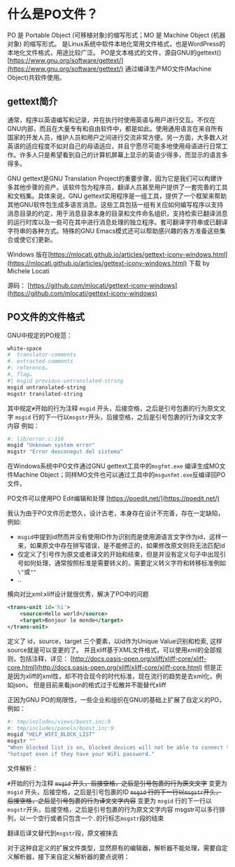 # 什么是PO文件？
PO 是 Portable Object (可移植对象)的缩写形式；MO 是 Machine Object (机器对象) 的缩写形式。 是Linux系统中软件本地化常用文件格式，也是WordPress的本地化文件格式，用途比较广泛。
PO是文本格式的文件，源自GNU的gettext()
[https://www.gnu.org/software/gettext/](https://www.gnu.org/software/gettext/) 通过编译生产MO文件(Machine Object)共软件使用。
## gettext简介

通常，程序以英语编写和记录，并在执行时使用英语与用户进行交互。不仅在GNU内部，而且在大量专有和自由软件中，都是如此。使用通用语言在来自所有国家的开发人员，维护人员和用户之间进行交流非常方便。另一方面，大多数人对英语的适应程度不如对自己的母语适应，并且宁愿尽可能多地使用母语进行日常工作。许多人只是希望看到自己的计算机屏幕上显示的英语少得多，而显示的语言多得多。

GNU gettext是GNU Translation Project的重要步骤，因为它是我们可以构建许多其他步骤的资产。该软件包为程序员，翻译人员甚至用户提供了一套完善的工具和文档集。具体来说，GNU gettext实用程序是一组工具，提供了一个框架来帮助其他GNU软件包生成多语言消息。这些工具包括一组有关应如何编写程序以支持消息目录的约定，用于消息目录本身的目录和文件命名组织，支持检索已翻译消息的运行时库以及一些可在其中进行消息处理的独立程序。套可翻译字符串或已翻译字符串的各种方式。特殊的GNU Emacs模式还可以帮助感兴趣的各方准备这些集合或使它们更新。

Windows 版在[https://mlocati.github.io/articles/gettext-iconv-windows.html](https://mlocati.github.io/articles/gettext-iconv-windows.html) 下载 by Michele Locati

源码：
[https://github.com/mlocati/gettext-iconv-windows](https://github.com/mlocati/gettext-iconv-windows)

## PO文件的文件格式
GNU中规定的PO规范：
```bash
white-space
#  translator-comments
#. extracted-comments
#: reference…
#, flag…
#| msgid previous-untranslated-string
msgid untranslated-string
msgstr translated-string
```
其中规定``#``开始的行为注释
``msgid`` 开头，后接空格，之后是引号包裹的行为原文文字
``msgid`` 行的下一行以``msgstr``开头，后接空格，之后是引号包裹的行为译文文字内容
例如：
```bash
#: lib/error.c:116
msgid "Unknown system error"
msgstr "Error desconegut del sistema"
```
在Windows系统中PO文件通过GNU gettext工具中的``msgfmt.exe`` 编译生成MO文件Machine Object；同样MO文件也可以通过工具中的``msgunfmt.exe``反编译回PO文件。

PO文件可以使用PO Edit编辑和处理
[https://poedit.net/](https://poedit.net/)


我认为由于PO文件历史悠久，设计古老，本身存在设计不完善，存在一定缺陷，例如:

 - ``msgid``中提到id然而并没有使用ID作为识别而是使用源语言文字作为id，这样一来，如果原文中存在拼写错误，是不能修正的，如果修改原文则将无法匹配id
 - 仅定义了引号作为原文或者译文的开始和结束，但是并没有定义句子中出现引号如何处理，通常按照标准是需要转义的，需要定义转义字符和转移标准例如``\"``或``""``
 - ..
 
 横向对比xml:xliff设计就很优秀，解决了PO中的问题
```xml 
<trans-unit id='hi'>
	<source>Hello world</source>
	<target>Bonjour le monde</target>
</trans-unit>
 ```
定义了 id，source，target 三个要素，以id作为Unique Value识别和检索,
这样source就是可以变更的了。
并且xliff基于XML文件格式，可以使用xml的全部规则，包括注释，详见：
 [http://docs.oasis-open.org/xliff/xliff-core/xliff-core.html](http://docs.oasis-open.org/xliff/xliff-core/xliff-core.html)
但是正是因为xliff的xml性，却不符合现今的时代标准，现在流行的趋势是去xml化，例如json， 但是目前来看json的格式过于松散并不能替代xliff


正因为GNU PO的局限性，一些企业和组织在GNU的基础上扩展了自定义的PO，例如：

```bash
#: tmp/includes/views/boost.inc:9
#: tmp/includes/panels/boost.inc:9
msgid "HELP_WIFI_BLOCK_LIST"
msgstr ""
"When blocked list is on, blocked devices will not be able to connect to your "
"hotspot even if they have your WiFi password."
```

文件解析：

``#``开始的行为注释
~~``msgid`` 开头，后接空格，之后是引号包裹的行为原文文字~~ 
变更为
``msgid`` 开头，后接空格，之后是引号包裹的ID
~~``msgid`` 行的下一行以``msgstr``开头，后接空格，之后是引号包裹的行为译文文字内容~~ 
变更为
``msgid`` 行的下一行以``msgstr``开头，后接空格，之后是引号包裹的行为原文文字内容
msgstr可以多行排列，以一个空行或者只包含一个``.``的行标志``msgstr``段的结束

翻译后译文替代到``msgstr``段，原文被抹去

对于这种自定义的扩展文件类型，显然原有的编辑器，解析器不能处理，需要自定义解析器，接下来自定义解析器的要点说明：


